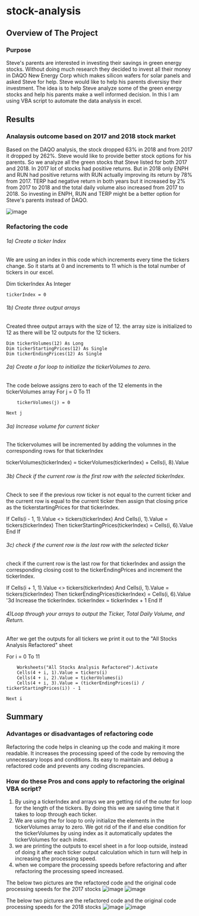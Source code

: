# stock-analysis
## Overview of The Project
### Purpose
Steve's parents are interested in investing their savings in green energy stocks. Without doing much research they decided to invest all their money in DAQO New Energy Corp which makes silicon wafers for solar panels and asked Steve for help. Steve would like to help his parents diversisy their investment. The idea is to help Steve analyze some of the green energy stocks and help his parents make a well informed decision. In this I am using VBA script to automate the data analysis in excel. 

## Results
### Analaysis outcome based on 2017 and 2018 stock market
Based on the DAQO analysis, the stock dropped 63% in 2018 and from 2017 it dropped by 262%. Steve would like to provide better stock options for his parents. So we analyze all the green stocks that Steve listed for both 2017 and 2018. In 2017 lot of stocks had positive returns. But in 2018 only ENPH and RUN had positive returns with RUN actually improving its return by 78% from 2017. TERP had negative return in both years but it increased by 2% from 2017 to 2018 and the total daily volume also increased from 2017 to 2018. So investing in ENPH, RUN and TERP might be a better option for Steve's parents instead of DAQO.

![image](https://github.com/vijayabme/stock-analysis/blob/main/Stocks_comparison.png)

### Refactoring the code

###### 1a) Create a ticker Index
We are using an index in this code which increments every time the tickers change. So it starts at 0 and increments to 11 which is the total number of tickers in our excel. 

Dim tickerIndex As Integer
    
    tickerIndex = 0

###### 1b) Create three output arrays

Created three output arrays with the size of 12. the array size is initialized to 12 as there will be 12 outputs for the 12 tickers. 

    Dim tickerVolumes(12) As Long
    Dim tickerStartingPrices(12) As Single
    Dim tickerEndingPrices(12) As Single
###### 2a) Create a for loop to initialize the tickerVolumes to zero.
The code belowe assigns zero to each of the 12 elements in the tickerVolumes array
   For j = 0 To 11
       
        tickerVolumes(j) = 0
        
    Next j
###### 3a) Increase volume for current ticker

The tickervolumes will be incremented by adding the volumnes in the corresponding rows for that tickerIndex 

 tickerVolumes(tickerIndex) = tickerVolumes(tickerIndex) + Cells(i, 8).Value
 
 ###### 3b) Check if the current row is the first row with the selected tickerIndex.
 
 Check to see if the previous row ticker is not equal to the current ticker and the current row is equal to the current ticker then assign that closing price as the tickerstartingPrices for that tickerIndex.
 
 If Cells(i - 1, 1).Value <> tickers(tickerIndex) And Cells(i, 1).Value = tickers(tickerIndex) Then
      tickerStartingPrices(tickerIndex) = Cells(i, 6).Value
 End If
 
 ###### 3c) check if the current row is the last row with the selected ticker
 check if the current row is the last row for that tickerIndex and assign the corresponding closing cost to the tickerEndingPrices and increment the tickerIndex.
 
 If Cells(i + 1, 1).Value <> tickers(tickerIndex) And Cells(i, 1).Value = tickers(tickerIndex) Then
      tickerEndingPrices(tickerIndex) = Cells(i, 6).Value 
      '3d Increase the tickerIndex.
       tickerIndex = tickerIndex + 1
  End If
  
  ###### 4)Loop through your arrays to output the Ticker, Total Daily Volume, and Return.
  
  After we get the outputs for all tickers we print it out to the "All Stocks Analysis Refactored" sheet 
  
  For i = 0 To 11
            
        Worksheets("All Stocks Analysis Refactored").Activate
        Cells(4 + i, 1).Value = tickers(i)
        Cells(4 + i, 2).Value = tickerVolumes(i)
        Cells(4 + i, 3).Value = (tickerEndingPrices(i) / tickerStartingPrices(i)) - 1
        
    Next i

## Summary
### Advantages or disadvantages of refactoring code

Refactoring the code helps in cleaning up the code and making it more readable. 
It increases the processing speed of the code by removing the unnecessary loops and conditions.
Its easy to maintain and debug a refactored code and prevents any coding discrepancies.

### How do these Pros and cons apply to refactoring the original VBA script?

1) By using a tickerIndex and arrays we are getting rid of the outer for loop for the length of the tickers. By doing this we are saving time that it takes to loop through each   ticker.
2) We are using the for loop to only initialize the elements in the tickerVolumes array to zero. We got rid of the if and else condition for the tickerVolumes by using index as it automatically updates the tickerVolumes for each index.
3) we are printing the outputs to excel sheet in a for loop outside, instead of doing it after each ticker output calculation which in turn will help in increasing the processing speed.
4) when we compare the processing speeds before refactoring and after refactoring the processing speed increased.

The below two pictures are the refactored code and the original code processing speeds for the 2017 stocks
![image](https://github.com/vijayabme/stock-analysis/blob/main/VBA_Challenge_2017.png)
![image](https://github.com/vijayabme/stock-analysis/blob/main/VBA_Challenge_2017_original.png)

The below two pictures are the refactored code and the original code processing speeds for the 2018 stocks
![image](https://github.com/vijayabme/stock-analysis/blob/main/VBA_Challenge_2018.png)
![image](https://github.com/vijayabme/stock-analysis/blob/main/VBA_Challenge_2018_original.png)





